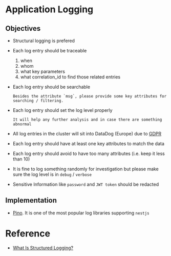 # Application Logging

## Objectives
- Structural logging is prefered
- Each log entry should be traceable
  1. when
  2. whom
  3. what key parameters
  4. what correlation_id to find those related entries
- Each log entry should be searchable

      Besides the attribute `msg`, please provide some key attributes for searching / filtering.
- Each log entry should set the log level properly

      It will help any further analysis and in case there are something abnormal

- All log entries in the cluster will sit into DataDog (Europe) due to [GDPR](https://www.wired.co.uk/article/what-is-gdpr-uk-eu-legislation-compliance-summary-fines-2018 "https://www.wired.co.uk/article/what-is-gdpr-uk-eu-legislation-compliance-summary-fines-2018")
- Each log entry should have at least one key attributes to match the data
- Each log entry should avoid to have too many attributes (i.e. keep it less than 10)
- It is fine to log something randomly for investigation but please make sure the log level is in `debug` / `verbose`
- Sensitive Information like `password` and `JWT token` should be redacted

## Implementation
- [Pino](https://github.com/pinojs/pino "https://github.com/pinojs/pino"). It is one of the most popular log libraries supporting `nestjs`

# Reference
- [What Is Structured Logging?](https://sematext.com/glossary/structured-logging "https://sematext.com/glossary/structured-logging")